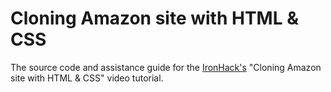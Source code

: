 # Cloning Amazon site with HTML & CSS

The source code and assistance guide for the [IronHack's](http://ironhack.com) "Cloning Amazon site with HTML & CSS" video tutorial.
